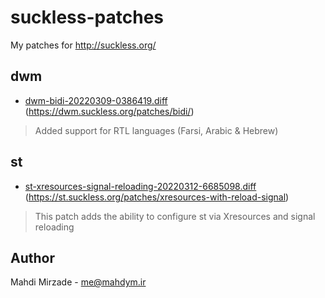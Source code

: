 # suckless-patches
My patches for http://suckless.org/

## dwm
- [dwm-bidi-20220309-0386419.diff](./dwm/dwm-bidi-20220309-0386419.diff) (https://dwm.suckless.org/patches/bidi/)
> Added support for RTL languages (Farsi, Arabic & Hebrew)

## st
- [st-xresources-signal-reloading-20220312-6685098.diff](./st/st-xresources-signal-reloading-20220312-6685098.diff) (https://st.suckless.org/patches/xresources-with-reload-signal)
> This patch adds the ability to configure st via Xresources and signal reloading

## Author
Mahdi Mirzade - [me@mahdym.ir](mailto:me@mahdym.ir)
